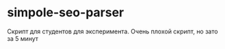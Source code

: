 # simpole-seo-parser
Скрипт для студентов для эксперимента. Очень плохой скрипт, но зато за 5 минут
